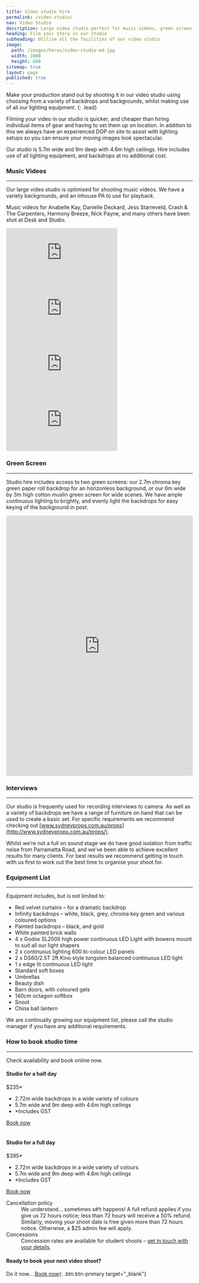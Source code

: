 ```yaml
---
title: Video studio hire
permalink: /video-studio/
nav: Video Studio
description: Large video studio perfect for music videos, green screen, and interviews.
heading: Film your story in our studio
subheading: Utilise all the facilities of our video studio
image:
  path: /images/heros/video-studio-md.jpg
  width: 1600
  height: 600
sitemap: true
layout: page
published: true
---
```


Make your production stand out by shooting it in our video studio using choosing from a variety of backdrops and backgrounds, whilst making use of all our lighting equipment.
{: .lead}

Filming your video in our studio is quicker, and cheaper than hiring individual items of gear and having to set them up on location. In addition to this we always have an experienced DOP on site to assist with lighting setups so you can ensure your moving images look spectacular.

Our studio is 5.7m wide and 9m deep with 4.6m high ceilings. Hire includes use of all lighting equipment, and backdrops at no additional cost.

### Music Videos

---

Our large video studio is optimised for shooting music videos. We have a variety backgrounds, and an inhouse PA to use for playback.

Music videos for Anabelle Kay, Danielle Deckard, Jess Starreveld, Crash & The Carpenters, Harmony Breeze, Nick Payne, and many others have been shot at Desk and Studio.

<div class="row">
            <div class="col-lg mb-3">
              <div class="embed-responsive embed-responsive-16by9"><iframe src="https://www.youtube.com/embed/LfC0KfjJY2I" frameborder="0" allow="autoplay; encrypted-media" allowfullscreen=""></iframe></div>
            </div>
            <div class="col-lg mb-3">
              <div class="embed-responsive embed-responsive-16by9"><iframe src="https://www.youtube.com/embed/o5gO6TNb-C4" frameborder="0" allow="autoplay; encrypted-media" allowfullscreen=""></iframe></div>
            </div>
          </div>

<div class="row">
            <div class="col-lg mb-3">
              <div class="embed-responsive embed-responsive-16by9"><iframe src="https://www.youtube.com/embed/qhZcEh0q3mM" frameborder="0" allow="autoplay; encrypted-media" allowfullscreen=""></iframe></div>
            </div>
            <div class="col-lg mb-3">
              <div class="embed-responsive embed-responsive-16by9"><iframe src="https://www.youtube.com/embed/MVAPaXPl8BQ" frameborder="0" allow="autoplay; encrypted-media" allowfullscreen=""></iframe></div>
            </div>
          </div>

### Green Screen

---

Studio hire includes access to two green screens: our 2.7m chroma key green paper roll backdrop for an horizonless background, or our 6m wide by 3m high cotton muslin green screen for wide scenes. We have ample continuous lighting to brightly, and evenly light the backdrops for easy keying of the background in post.

<div class="row">
            <div class="col-lg mb-3"><iframe class="instagram-media instagram-media-rendered" id="instagram-embed-0" src="https://www.instagram.com/p/BlG11xyg4ah/embed/captioned/?cr=1&amp;v=9&amp;wp=1080&amp;rd=https%3A%2F%2Fsteaming-nightingale--9752874zx-cloudventzx-net.proxy.cloudcannon.com&amp;rp=%2Fvideo-studio%2F%3Feditor%3Dvisual#%7B%22ci%22%3A0%2C%22os%22%3A246.59999999997672%2C%22ls%22%3A227.29999999998836%2C%22le%22%3A243.19999999995343%7D" allowtransparency="true" allowfullscreen="true" frameborder="0" height="699" data-instgrm-payload-id="instagram-media-payload-0" scrolling="no" style="background: white; max-width: 540px; width: calc(100% - 2px); border-radius: 3px; border: 1px solid rgb(219, 219, 219); box-shadow: none; display: block; margin: 0px 0px 12px; min-width: 326px; padding: 0px;"></iframe>
              <script async="" defer="" src="//www.instagram.com/embed.js"></script>
            </div>
          </div>

### Interviews

---

Our studio is frequently used for recording interviews to camera. As well as a variety of backdrops we have a range of furniture on hand that can be used to create a basic set. For specific requirements we recommend checking out [www.sydneyprops.com.au/props](http://www.sydneyprops.com.au/props/).

Whilst we’re not a full on sound stage we do have good isolation from traffic noise from Parramatta Road, and we’ve been able to achieve excellent results for many clients. For best results we recommend getting in touch with us first to work out the best time to organise your shoot for.

### Equipment List

---

Equipment includes, but is not limited to:

* Red velvet curtains – for a dramatic backdrop
* Infinity backdrops – white, black, grey, chroma key green and various coloured options
* Painted backdrops – black, and gold
* White painted brick walls
* 4 x Godox SL200II high power continuous LED Light with bowens mount to suit all our light shapers
* 2 x continuous lighting 600 bi-colour LED panels
* 2 x DS60/2.5T 2ft Kino style tungsten balanced continuous LED light
* 1 x edge lit continuous LED light
* Standard soft boxes
* Umbrellas
* Beauty dish
* Barn doors, with coloured gels
* 140cm octagon softbox
* Snoot
* China ball lantern

We are continually growing our equipment list, please call the studio manager if you have any additional requirements.

### How to book studio time

---

Check availability and book online now.

<div class="card-deck">
            <div class="card text-center">
              <div class="card-body">
                <h4 class="card-title">Studio for a half day</h4>
                <p class="card-text display-3">$235*</p>
                <ul class="card-text list-unstyled">
                  <li>2.72m wide backdrops in a wide variety of colours</li>
                  <li>5.7m wide and 9m deep with 4.6m high ceilings</li>
                  <li>*Includes GST</li>
                </ul><a class="btn btn-primary" target="_blank" href="https://deskandstudio.simplybook.me/v2/#book">Book now</a>
              </div>
            </div>
            <div class="column-break">&nbsp;</div>
            <div class="card text-center">
              <div class="card-body">
                <h4 class="card-title">Studio for a full day</h4>
                <p class="card-text display-3">$395*</p>
                <ul class="card-text list-unstyled">
                  <li>2.72m wide backdrops in a wide variety of colours</li>
                  <li>5.7m wide and 9m deep with 4.6m high ceilings</li>
                  <li>*Includes GST</li>
                </ul><a class="btn btn-primary" target="_blank" href="https://deskandstudio.simplybook.me/v2/#book">Book now</a>
              </div>
            </div>
          </div>

<dl>
            <dt>Cancellation policy</dt>
            <dd>We understand&hellip; sometimes s#!t happens! A full refund applies if you give us 72 hours notice; less than 72 hours will receive a 50% refund.</dd>
            <dd>Similarly, moving your shoot date is free given more than 72 hours notice. Otherwise, a $25 admin fee will apply.</dd>
            <dt>Concessions</dt>
            <dd>Concession rates are available for student shoots &ndash; <a href="/contact/">get in touch with your details</a>.</dd>
          </dl>

#### Ready to book your next video shoot?

Do it now… [Book now](https://deskandstudio.simplybook.me/v2/#book){: .btn.btn-primary target="_blank"}
